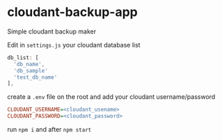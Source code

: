 # cloudant-backup-app

Simple cloudant backup maker

Edit in `settings.js` your cloudant database list
```javascript
db_list: [
  'db_name',
  'db_sample'
  'test_db_name'
],
```

create a `.env` file on the root and add your cloudant username/password
```ini
CLOUDANT_USERNAME=<cloudant_usename>
CLOUDANT_PASSWORD=<cloudant_password>
```

run `npm i` and after `npm start`